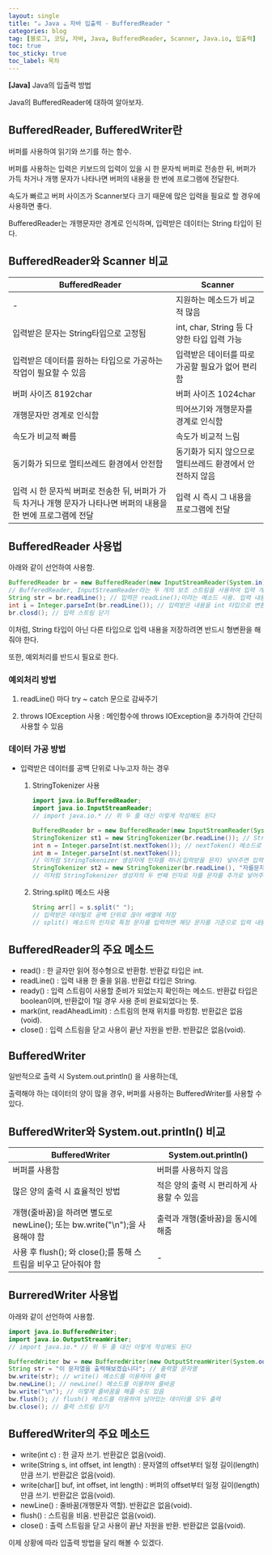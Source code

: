 ```yaml
---
layout: single
title: "☕ Java ☕ 자바 입출력 - BufferedReader "
categories: blog
tag: [블로그, 코딩, 자바, Java, BufferedReader, Scanner, Java.io, 입출력]
toc: true
toc_sticky: true
toc_label: 목차
---
```


**[Java]** Java의 입출력 방법

Java의 BufferedReader에 대하여 알아보자.


## BufferedReader, BufferedWriter란

버퍼를 사용하여 읽기와 쓰기를 하는 함수.

버퍼를 사용하는 입력은 키보드의 입력이 있을 시 한 문자씩 버퍼로 전송한 뒤, 버퍼가 가득 차거나 개행 문자가 나타나면 버퍼의 내용을 한 번에 프로그램에 전달한다. 

속도가 빠르고 버퍼 사이즈가 Scanner보다 크기 때문에 많은 입력을 필요로 할 경우에 사용하면 좋다.

BufferedReader는 개행문자만 경계로 인식하며, 입력받은 데이터는 String 타입이 된다.



## BufferedReader와 Scanner 비교

| BufferedReader |    Scanner    |
| -------------- | ------------- |
| - | 지원하는 메소드가 비교적 많음  |
| 입력받은 문자는 String타입으로 고정됨 | int, char, String 등 다양한 타입 입력 가능  |
| 입력받은 데이터를 원하는 타입으로 가공하는 작업이 필요할 수 있음 | 입력받은 데이터를 따로 가공할 필요가 없어 편리함  |
| 버퍼 사이즈 8192char | 버퍼 사이즈 1024char |
| 개행문자만 경계로 인식함 | 띄어쓰기와 개행문자를 경계로 인식함  |
| 속도가 비교적 빠름 | 속도가 비교적 느림  |
| 동기화가 되므로 멀티쓰레드 환경에서 안전함 | 동기화가 되지 않으므로 멀티쓰레드 환경에서 안전하지 않음  |
| 입력 시 한 문자씩 버퍼로 전송한 뒤, 버퍼가 가득 차거나 개행 문자가 나타나면 버퍼의 내용을 한 번에 프로그램에 전달 | 입력 시 즉시 그 내용을 프로그램에 전달  |



## BufferedReader 사용법

아래와 같이 선언하여 사용함.

```java
BufferedReader br = new BufferedReader(new InputStreamReader(System.in)); // 이와 같이 선언하여 사용
// BufferedReader, InputStreamReader라는 두 개의 보조 스트림을 사용하여 입력 개체를 생성해준 것임
String str = br.readLine(); // 입력은 readLine();이라는 메소드 사용. 입력 내용을 str이라는 이름의 변수에 저장
int i = Integer.parseInt(br.readLine()); // 입력받은 내용을 int 타입으로 변환하고 싶을 때
br.closd(); // 입력 스트림 닫기
```

이처럼, String 타입이 아닌 다른 타입으로 입력 내용을 저장하려면 반드시 형변환을 해줘야 한다.

또한, 예외처리를 반드시 필요로 한다.


### 예외처리 방법

1) readLine() 마다 try ~ catch 문으로 감싸주기

2) throws IOException 사용 
   : 메인함수에 throws IOException을 추가하여 간단히 사용할 수 있음


### 데이터 가공 방법

- 입력받은 데이터를 공백 단위로 나누고자 하는 경우

  1) StringTokenizer 사용
     ```java
     import java.io.BufferedReader;
     import java.io.InputStreamReader;
     // import java.io.* // 위 두 줄 대신 이렇게 작성해도 된다
     
     BufferedReader br = new BufferedReader(new InputStreamReader(System.in));
     StringTokenizer st1 = new StringTokenizer(br.readLine()); // StringTokenizer 생성자에 입력받을 문자를 넣은 후
     int n = Integer.parseInt(st.nextToken()); // nextToken() 메소드로 문자를 하나씩 가져와 사용할 수 있음
     int m = Integer.parseInt(st.nextToken());
     // 이처럼 StringTokenizer 생성자에 인자를 하나(입력받을 문자) 넣어주면 입력받은 데이터를 공백을 단위로 구분하여 순서대로 호출 가능
     StringTokenizer st2 = new StringTokenizer(br.readLine(), "자를문자");
     // 이처럼 StringTokenizer 생성자의 두 번째 인자로 자를 문자를 추가로 넣어주면 해당 문자를 기준으로 입력 내용을 자를 수 있음
     ```
  2) String.split() 메소드 사용
     ```java
     String arr[] = s.split(" ");
     // 입력받은 데이털르 공백 단위로 끊어 배열에 저장
     // split() 메소드의 인자로 특정 문자를 입력하면 해당 문자를 기준으로 입력 내용을 자를 
     ```



## BufferedReader의 주요 메소드

- read() : 한 글자만 읽어 정수형으로 반환함. 반환값 타입은 int.
- readLine() : 입력 내용 한 줄을 읽음. 반환값 타입은 String.
- ready() : 입력 스트림이 사용할 준비가 되었는지 확인하는 메소드. 반환값 타입은 boolean이며, 반환값이 1일 경우 사용 준비 완료되었다는 뜻.
- mark(int, readAheadLimit) : 스트림의 현재 위치를 마킹함. 반환값은 없음(void).
- close() : 입력 스트림을 닫고 사용이 끝난 자원을 반환. 반환값은 없음(void).



## BufferedWriter

일반적으로 출력 시 System.out.println() 을 사용하는데,

출력해야 하는 데이터의 양이 많을 경우, 버퍼를 사용하는 BufferedWriter를 사용할 수 있다.



## BufferedWriter와 System.out.println() 비교

| BufferedWriter |    System.out.println()    |
| -------------- | ------------- |
| 버퍼를 사용함 | 버퍼를 사용하지 않음 |
| 많은 양의 출력 시 효율적인 방법 | 적은 양의 출력 시 편리하게 사용할 수 있음 |
| 개행(줄바꿈)을 하려면 별도로 newLine(); 또는 bw.write("\n");을 사용해야 함 | 출력과 개행(줄바꿈)을 동시에 해줌 |
| 사용 후 flush(); 와 close();를 통해 스트림을 비우고 닫아줘야 함 | - |



## BurreredWriter 사용법

아래와 같이 선언하여 사용함.

```java
import java.io.BufferedWriter;
import java.io.OutputStreamWriter;
// import java.io.* // 위 두 줄 대신 이렇게 작성해도 된다

BufferedWriter bw = new BufferedWriter(new OutputStreamWriter(System.out)); // 이와 같이 선언
String str = "이 문자열을 출력해보겠습니다"; // 출력할 문자열
bw.write(str); // write() 메소드를 이용하여 출력
bw.newLine(); // newLine() 메소드를 이용하여 줄바꿈
bw.write("\n"); // 이렇게 줄바꿈을 해줄 수도 있음
bw.flush(); // flush() 메소드를 이용하여 남아있는 데이터를 모두 출력
bw.close(); // 출력 스트림 닫기
```



## BufferedWriter의 주요 메소드

- write(int c) : 한 글자 쓰기. 반환값은 없음(void).
- write(String s, int offset, int length) : 문자열의 offset부터 일정 길이(length)만큼 쓰기. 반환값은 없음(void).
- write(char[] buf, int offset, int length) : 버퍼의 offset부터 일정 길이(length)만큼 쓰기. 반환값은 없음(void).
- newLine() : 줄바꿈(개행문자 역할). 반환값은 없음(void).
- flush() : 스트림을 비움. 반환값은 없음(void).
- close() : 출력 스트림을 닫고 사용이 끝난 자원을 반환. 반환값은 없음(void).



이제 상황에 따라 입출력 방법을 달리 해볼 수 있겠다.
